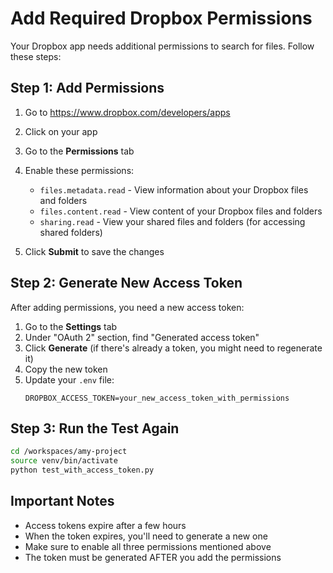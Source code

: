 # Add Required Dropbox Permissions

Your Dropbox app needs additional permissions to search for files. Follow these steps:

## Step 1: Add Permissions

1. Go to https://www.dropbox.com/developers/apps
2. Click on your app
3. Go to the **Permissions** tab
4. Enable these permissions:
   - `files.metadata.read` - View information about your Dropbox files and folders
   - `files.content.read` - View content of your Dropbox files and folders
   - `sharing.read` - View your shared files and folders (for accessing shared folders)

5. Click **Submit** to save the changes

## Step 2: Generate New Access Token

After adding permissions, you need a new access token:

1. Go to the **Settings** tab
2. Under "OAuth 2" section, find "Generated access token"
3. Click **Generate** (if there's already a token, you might need to regenerate it)
4. Copy the new token
5. Update your `.env` file:
   ```
   DROPBOX_ACCESS_TOKEN=your_new_access_token_with_permissions
   ```

## Step 3: Run the Test Again

```bash
cd /workspaces/amy-project
source venv/bin/activate
python test_with_access_token.py
```

## Important Notes

- Access tokens expire after a few hours
- When the token expires, you'll need to generate a new one
- Make sure to enable all three permissions mentioned above
- The token must be generated AFTER you add the permissions
